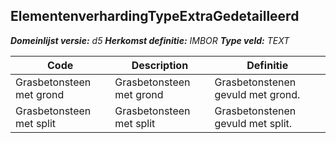 ﻿## ElementenverhardingTypeExtraGedetailleerd

*__Domeinlijst versie:__ d5*
*__Herkomst definitie:__ IMBOR*
*__Type veld:__ TEXT*

|__Code__ |__Description__ |__Definitie__	|
|	---	|	---	|   ---	| 
| Grasbetonsteen met grond | Grasbetonsteen met grond | Grasbetonstenen gevuld met grond. |
| Grasbetonsteen met split | Grasbetonsteen met split | Grasbetonstenen gevuld met split. |
